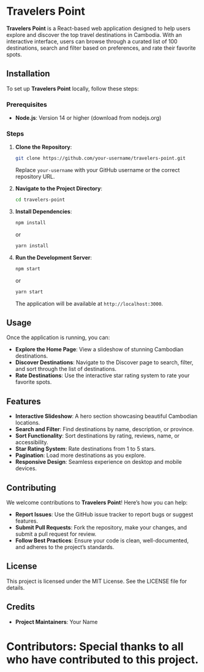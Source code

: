 # Travelers Point

**Travelers Point** is a React-based web application designed to help users explore and discover the top travel destinations in Cambodia. With an interactive interface, users can browse through a curated list of 100 destinations, search and filter based on preferences, and rate their favorite spots.

## Installation

To set up **Travelers Point** locally, follow these steps:

### Prerequisites

- **Node.js**: Version 14 or higher (download from nodejs.org)

### Steps

1. **Clone the Repository**:

   ```bash
   git clone https://github.com/your-username/travelers-point.git
   ```

   Replace `your-username` with your GitHub username or the correct repository URL.

2. **Navigate to the Project Directory**:

   ```bash
   cd travelers-point
   ```

3. **Install Dependencies**:

   ```bash
   npm install
   ```

   or

   ```bash
   yarn install
   ```

4. **Run the Development Server**:

   ```bash
   npm start
   ```

   or

   ```bash
   yarn start
   ```

   The application will be available at `http://localhost:3000`.

## Usage

Once the application is running, you can:

- **Explore the Home Page**: View a slideshow of stunning Cambodian destinations.
- **Discover Destinations**: Navigate to the Discover page to search, filter, and sort through the list of destinations.
- **Rate Destinations**: Use the interactive star rating system to rate your favorite spots.

## Features

- **Interactive Slideshow**: A hero section showcasing beautiful Cambodian locations.
- **Search and Filter**: Find destinations by name, description, or province.
- **Sort Functionality**: Sort destinations by rating, reviews, name, or accessibility.
- **Star Rating System**: Rate destinations from 1 to 5 stars.
- **Pagination**: Load more destinations as you explore.
- **Responsive Design**: Seamless experience on desktop and mobile devices.

## Contributing

We welcome contributions to **Travelers Point**! Here’s how you can help:

- **Report Issues**: Use the GitHub issue tracker to report bugs or suggest features.
- **Submit Pull Requests**: Fork the repository, make your changes, and submit a pull request for review.
- **Follow Best Practices**: Ensure your code is clean, well-documented, and adheres to the project’s standards.

## License

This project is licensed under the MIT License. See the LICENSE file for details.

## Credits

- **Project Maintainers**: Your Name

# **Contributors**: Special thanks to all who have contributed to this project.